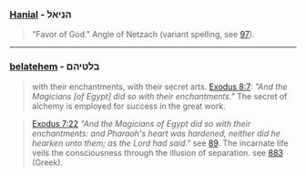 
### [Hanial](/keys/HNIAL) - הניאל
> "Favor of God." Angle of Netzach (variant spelling, see [97](97)).

---

### [belatehem](/keys/LTIHM) - בלטיהם
> with their enchantments, with their secret arts. [Exodus 8:7](http://biblehub.com/exodus/8-7.htm): *"And the Magicians [of Egypt] did so with their enchantments."* The secret of alchemy is employed for success in the great work.

 > [Exodus 7:22](http://biblehub.com/exodus/7-22.htm) *"And the Magicians of Egypt did so with their enchantments: and Pharaoh's heart was hardened, neither did he hearken unto them; as the Lord had said."* see [89](89). The incarnate life veils the consciousness through the illusion of separation. see [883](883) (Greek).

